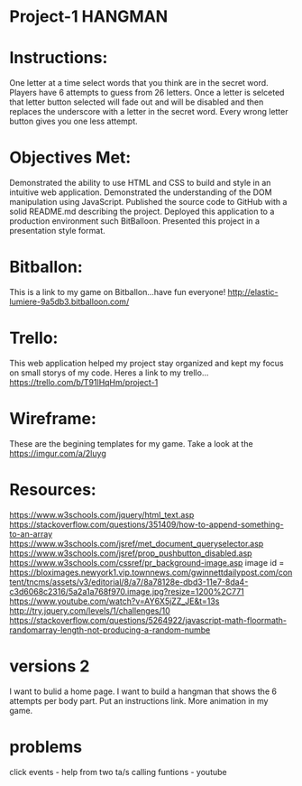 # Project-1 HANGMAN

# Instructions: 
One letter at a time select words that you think are in the secret word. Players have 6 attempts to guess from 26 letters. Once a letter is selceted that letter button selected will fade out and will be disabled and then replaces the underscore with a letter in the secret word. Every wrong letter button gives you one less attempt.

# Objectives Met:
Demonstrated the ability to use HTML and CSS to build and style in an intuitive web application.
Demonstrated the understanding of the DOM manipulation using JavaScript.
Published the source code to GitHub with a solid README.md describing the project.
Deployed this application to a production environment such BitBalloon.
Presented this project in a presentation style format.

# Bitballon: 
This is a link to my game on Bitballon...have fun everyone! http://elastic-lumiere-9a5db3.bitballoon.com/

# Trello: 
This web application helped my project stay organized and kept my focus on small storys of my code. Heres a link to my trello... https://trello.com/b/T91lHqHm/project-1

# Wireframe: 
These are the begining templates for my game. Take a look at the https://imgur.com/a/2luyg

# Resources:
https://www.w3schools.com/jquery/html_text.asp
https://stackoverflow.com/questions/351409/how-to-append-something-to-an-array
https://www.w3schools.com/jsref/met_document_queryselector.asp
https://www.w3schools.com/jsref/prop_pushbutton_disabled.asp
https://www.w3schools.com/cssref/pr_background-image.asp
image id = https://bloximages.newyork1.vip.townnews.com/gwinnettdailypost.com/content/tncms/assets/v3/editorial/8/a7/8a78128e-dbd3-11e7-8da4-c3d6068c2316/5a2a1a768f970.image.jpg?resize=1200%2C771
https://www.youtube.com/watch?v=AY6X5jZZ_JE&t=13s
http://try.jquery.com/levels/1/challenges/10
https://stackoverflow.com/questions/5264922/javascript-math-floormath-randomarray-length-not-producing-a-random-numbe

# versions 2
I want to bulid a home page. 
I want to build a hangman that shows the 6 attempts per body part. 
Put an instructions link.
More animation in my game.

# problems 
click events - help from two ta/s
calling funtions - youtube




